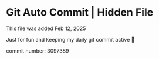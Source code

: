 # Git Auto Commit | Hidden File

This file was added Feb 12, 2025

Just for fun and keeping my daily git commit active 🤪

commit number: 3097389

